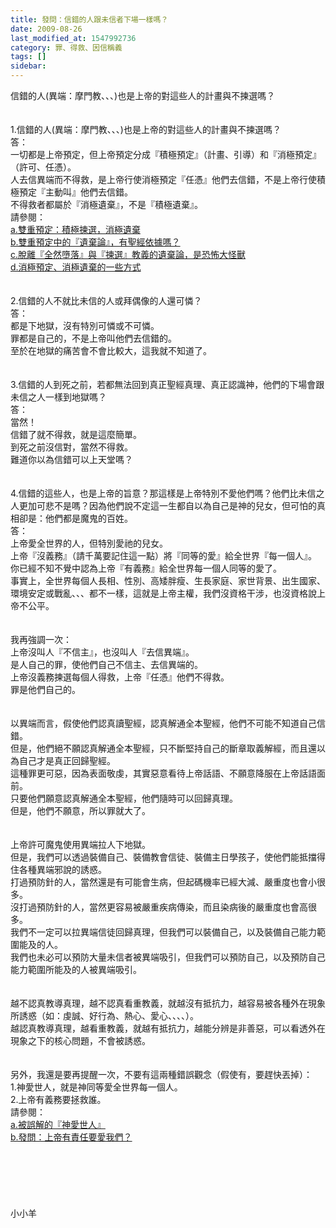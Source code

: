 ```yaml
---
title: 發問：信錯的人跟未信者下場一樣嗎？
date: 2009-08-26
last_modified_at: 1547992736
category: 罪、得救、因信稱義
tags: []
sidebar: 
---
```


<p>信錯的人(異端：摩門教、、、)也是上帝的對這些人的計畫與不揀選嗎？<!--more--><br/><br/><br/>1.信錯的人(異端：摩門教、、、)也是上帝的對這些人的計畫與不揀選嗎？<br/>答：<br/>一切都是上帝預定，但上帝預定分成『積極預定』（計畫、引導）和『消極預定』（許可、任憑）。<br/>人去信異端而不得救，是上帝行使消極預定『任憑』他們去信錯，不是上帝行使積極預定『主動叫』他們去信錯。<br/>不得救者都屬於『消極遺棄』，不是『積極遺棄』。<br/>請參閱：<br/><a href="/posts/269193936">a.雙重預定：積極揀選，消極遺棄</a><br/><a href="/posts/269193952">b.雙重預定中的『遺棄論』，有聖經依據嗎？</a><br/><a href="/posts/269193960">c.脫離『全然墮落』與『揀選』教義的遺棄論，是恐怖大怪獸 </a><br/><a href="/posts/269193968">d.消極預定、消極遺棄的一些方式</a><br/><br/> <br/>2.信錯的人不就比未信的人或拜偶像的人還可憐？<br/>答：<br/>都是下地獄，沒有特別可憐或不可憐。<br/>罪都是自己的，不是上帝叫他們去信錯的。<br/> 至於在地獄的痛苦會不會比較大，這我就不知道了。<br/> <br/><br/>3.信錯的人到死之前，若都無法回到真正聖經真理、真正認識神，他們的下場會跟未信之人一樣到地獄嗎？<br/>答：<br/>當然！<br/>信錯了就不得救，就是這麼簡單。<br/>到死之前沒信對，當然不得救。<br/>難道你以為信錯可以上天堂嗎？<br/> <br/> <br/>4.信錯的這些人，也是上帝的旨意？那這樣是上帝特別不愛他們嗎？他們比未信之人更加可悲不是嗎？因為他們說不定這一生都自以為自己是神的兒女，但可怕的真相卻是：他們都是魔鬼的百姓。<br/>答：<br/>上帝愛全世界的人，但特別愛祂的兒女。<br/>上帝『沒義務』（請千萬要記住這一點）將『同等的愛』給全世界『每一個人』。<br/>你已經不知不覺中認為上帝『有義務』給全世界每一個人同等的愛了。<br/>事實上，全世界每個人長相、性別、高矮胖瘦、生長家庭、家世背景、出生國家、環境安定或戰亂、、、都不一樣，這就是上帝主權，我們沒資格干涉，也沒資格說上帝不公平。<br/> <br/><br/>我再強調一次：<br/>上帝沒叫人『不信主』，也沒叫人『去信異端』。<br/>是人自己的罪，使他們自己不信主、去信異端的。<br/>上帝沒義務揀選每個人得救，上帝『任憑』他們不得救。<br/>罪是他們自己的。<br/> <br/><br/>以異端而言，假使他們認真讀聖經，認真解通全本聖經，他們不可能不知道自己信錯。<br/>但是，他們絕不願認真解通全本聖經，只不斷堅持自己的斷章取義解經，而且還以為自己才是真正回歸聖經。<br/>這種罪更可惡，因為表面敬虔，其實惡意看待上帝話語、不願意降服在上帝話語面前。<br/>只要他們願意認真解通全本聖經，他們隨時可以回歸真理。<br/>但是，他們不願意，所以罪就大了。<br/> <br/><br/>上帝許可魔鬼使用異端拉人下地獄。<br/>但是，我們可以透過裝備自己、裝備教會信徒、裝備主日學孩子，使他們能抵擋得住各種異端邪說的誘惑。<br/>打過預防針的人，當然還是有可能會生病，但起碼機率已經大減、嚴重度也會小很多。<br/>沒打過預防針的人，當然更容易被嚴重疾病傳染，而且染病後的嚴重度也會高很多。<br/>我們不一定可以拉異端信徒回歸真理，但我們可以裝備自己，以及裝備自己能力範圍能及的人。<br/>我們也未必可以預防大量未信者被異端吸引，但我們可以預防自己，以及預防自己能力範圍所能及的人被異端吸引。<br/><br/><br/>越不認真教導真理，越不認真看重教義，就越沒有抵抗力，越容易被各種外在現象所誘惑（如：虔誠、好行為、熱心、愛心、、、、）。<br/>越認真教導真理，越看重教義，就越有抵抗力，越能分辨是非善惡，可以看透外在現象之下的核心問題，不會被誘惑。<br/><br/><br/>另外，我還是要再提醒一次，不要有這兩種錯誤觀念（假使有，要趕快丟掉）：<br/>1.神愛世人，就是神同等愛全世界每一個人。<br/>2.上帝有義務要拯救誰。<br/>請參閱：<br/><a href="/posts/269194104">a.被誤解的『神愛世人』</a><br/><a href="/posts/269193148">b.發問：上帝有責任要愛我們？</a><br/><br/><br/><br/><br/><br/><br/>小小羊<br/><br/><br/><br/><br/></p>